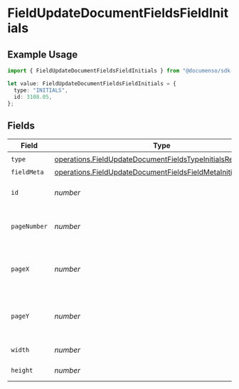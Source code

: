 # FieldUpdateDocumentFieldsFieldInitials

## Example Usage

```typescript
import { FieldUpdateDocumentFieldsFieldInitials } from "@documenso/sdk-typescript/models/operations";

let value: FieldUpdateDocumentFieldsFieldInitials = {
  type: "INITIALS",
  id: 3108.05,
};
```

## Fields

| Field                                                                                                                                        | Type                                                                                                                                         | Required                                                                                                                                     | Description                                                                                                                                  |
| -------------------------------------------------------------------------------------------------------------------------------------------- | -------------------------------------------------------------------------------------------------------------------------------------------- | -------------------------------------------------------------------------------------------------------------------------------------------- | -------------------------------------------------------------------------------------------------------------------------------------------- |
| `type`                                                                                                                                       | [operations.FieldUpdateDocumentFieldsTypeInitialsRequest1](../../models/operations/fieldupdatedocumentfieldstypeinitialsrequest1.md)         | :heavy_check_mark:                                                                                                                           | N/A                                                                                                                                          |
| `fieldMeta`                                                                                                                                  | [operations.FieldUpdateDocumentFieldsFieldMetaInitialsRequest](../../models/operations/fieldupdatedocumentfieldsfieldmetainitialsrequest.md) | :heavy_minus_sign:                                                                                                                           | N/A                                                                                                                                          |
| `id`                                                                                                                                         | *number*                                                                                                                                     | :heavy_check_mark:                                                                                                                           | The ID of the field to update.                                                                                                               |
| `pageNumber`                                                                                                                                 | *number*                                                                                                                                     | :heavy_minus_sign:                                                                                                                           | The page number the field will be on.                                                                                                        |
| `pageX`                                                                                                                                      | *number*                                                                                                                                     | :heavy_minus_sign:                                                                                                                           | The X coordinate of where the field will be placed.                                                                                          |
| `pageY`                                                                                                                                      | *number*                                                                                                                                     | :heavy_minus_sign:                                                                                                                           | The Y coordinate of where the field will be placed.                                                                                          |
| `width`                                                                                                                                      | *number*                                                                                                                                     | :heavy_minus_sign:                                                                                                                           | The width of the field.                                                                                                                      |
| `height`                                                                                                                                     | *number*                                                                                                                                     | :heavy_minus_sign:                                                                                                                           | The height of the field.                                                                                                                     |